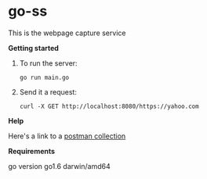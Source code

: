 # go-ss

This is the webpage capture service

**Getting started**

1. To run the server:
    ```
    go run main.go
    ```

2. Send it a request:
    ```
    curl -X GET http://localhost:8080/https://yahoo.com
    ```

**Help**

Here's a link to a [postman collection](https://www.getpostman.com/collections/acb7ebc9af8a292cc70f)

**Requirements**

go version go1.6 darwin/amd64
